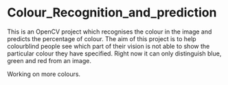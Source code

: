 # Colour_Recognition_and_prediction
This is an OpenCV project which recognises the colour in the image and predicts the percentage of colour. The aim of this project is to help colourblind people see which part of their vision is not able to show the particular colour they have specified.
Right now it can only distinguish blue, green and red from an image. 

Working on more colours.
